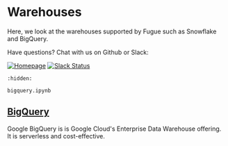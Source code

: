 # Warehouses

Here, we look at the warehouses supported by Fugue such as Snowflake and BigQuery.

Have questions? Chat with us on Github or Slack:

[![Homepage](https://img.shields.io/badge/fugue-source--code-red?logo=github)](https://github.com/fugue-project/fugue)
[![Slack Status](https://img.shields.io/badge/slack-join_chat-white.svg?logo=slack&style=social)](http://slack.fugue.ai)

```{toctree}
:hidden:

bigquery.ipynb
```

## [BigQuery](bigquery.ipynb)
Google BigQuery is is Google Cloud's Enterprise Data Warehouse offering. It is serverless and cost-effective.
